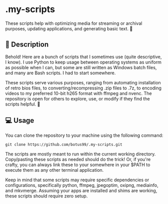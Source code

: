 # .my-scripts
These scripts help with optimizing media for streaming or archival purposes, updating applications, and generating basic text. 👀

## 📖 Description
Behold! Here are a bunch of scripts that I sometimes use (quite descriptive, I know). I use Python to keep usage between operating systems as uniform as possible when I can, but some are still written as Windows batch files, and many are Bash scripts. I had to start somewhere.

These scripts serve various purposes, ranging from automating installation of retro bios files, to converting/recompressing .zip files to .7z, to encoding videos to my preferred 10-bit h265 format with ffmpeg and nvenc. The repository is open for others to explore, use, or modify if they find the scripts helpful. 🌟

## 💻 Usage
You can clone the repository to your machine using the following command:
```
git clone https://github.com/botus99/.my-scripts.git
```
The scripts are mostly meant to run within the current working directory. Copy/pasting these scripts as needed should do the trick! Or, if you're crafty, you can always link these to your somewhere in your $PATH to execute them as any other terminal application.

Keep in mind that some scripts may require specific dependencies or configurations, specifically python, ffmpeg, jpegoptim, oxipng, mediainfo, and mkvmerge. Assuming your apps are installed and shims are working, these scripts should require zero setup.
